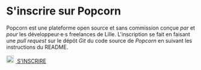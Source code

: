 # S'inscrire sur Popcorn

Popcorn est une plateforme open source et sans commission conçue _par_ et _pour_ les développeur·e·s freelances de Lille. L'inscription se fait en faisant une _pull request_ sur le dépôt _Git_ du code source de _Popcorn_ en suivant les instructions du README.

<div class="has-text-centered section">
<a class="button is-primary" href="https://github.com/popcorn-lille/popcorn-lille#cr%C3%A9er-son-profil"><img style="width:20px;margin-right:5px" src="/icons/github.svg"> S'INSCRIRE </a>
</div>
